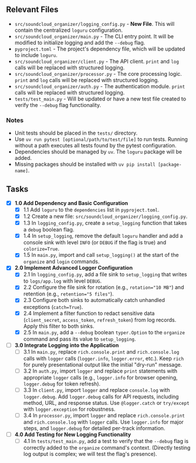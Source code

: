 ## Relevant Files

-   `src/soundcloud_organizer/logging_config.py` - **New File**. This will contain the centralized `loguru` configuration.
-   `src/soundcloud_organizer/main.py` - The CLI entry point. It will be modified to initialize logging and add the `--debug` flag.
-   `pyproject.toml` - The project's dependency file, which will be updated to include `loguru`.
-   `src/soundcloud_organizer/client.py` - The API client. `print` and `log` calls will be replaced with structured logging.
-   `src/soundcloud_organizer/processor.py` - The core processing logic. `print` and `log` calls will be replaced with structured logging.
-   `src/soundcloud_organizer/auth.py` - The authentication module. `print` calls will be replaced with structured logging.
-   `tests/test_main.py` - Will be updated or have a new test file created to verify the `--debug` flag functionality.

### Notes

-   Unit tests should be placed in the `tests/` directory.
-   Use `uv run pytest [optional/path/to/test/file]` to run tests. Running without a path executes all tests found by the pytest configuration.
-   Dependencies should be managed by `uv`. The `loguru` package will be added.
-   Missing packages should be installed with `uv pip install [package-name]`.

## Tasks

-   [x] **1.0 Add Dependency and Basic Configuration**
    -   [x] 1.1 Add `loguru` to the `dependencies` list in `pyproject.toml`.
    -   [x] 1.2 Create a new file: `src/soundcloud_organizer/logging_config.py`.
    -   [x] 1.3 In `logging_config.py`, create a `setup_logging` function that takes a `debug` boolean flag.
    -   [x] 1.4 In `setup_logging`, remove the default `loguru` handler and add a console sink with level `INFO` (or `DEBUG` if the flag is true) and `colorize=True`.
    -   [x] 1.5 In `main.py`, import and call `setup_logging()` at the start of the `organize` and `login` commands.
-   [x] **2.0 Implement Advanced Logger Configuration**
    -   [x] 2.1 In `logging_config.py`, add a file sink to `setup_logging` that writes to `logs/app.log` with level `DEBUG`.
    -   [x] 2.2 Configure the file sink for rotation (e.g., `rotation="10 MB"`) and retention (e.g., `retention="5 files"`).
    -   [x] 2.3 Configure both sinks to automatically catch unhandled exceptions (`catch=True`).
    -   [x] 2.4 Implement a filter function to redact sensitive data (`client_secret`, `access_token`, `refresh_token`) from log records. Apply this filter to both sinks.
    -   [x] 2.5 In `main.py`, add a `--debug` boolean `typer.Option` to the `organize` command and pass its value to `setup_logging`.
-   [ ] **3.0 Integrate Logging into the Application**
    -   [ ] 3.1 In `main.py`, replace `rich.console.print` and `rich.console.log` calls with `logger` calls (`logger.info`, `logger.error`, etc.). Keep `rich` for purely presentational output like the initial "dry-run" message.
    -   [ ] 3.2 In `auth.py`, import `logger` and replace `print` statements with appropriate `logger` calls (e.g., `logger.info` for browser opening, `logger.debug` for token refresh).
    -   [ ] 3.3 In `client.py`, import `logger` and replace `console.log` with `logger.debug`. Add `logger.debug` calls for API requests, including method, URL, and response status. Use `@logger.catch` or `try/except` with `logger.exception` for robustness.
    -   [ ] 3.4 In `processor.py`, import `logger` and replace `rich.console.print` and `rich.console.log` with `logger` calls. Use `logger.info` for major steps, and `logger.debug` for detailed per-track information.
-   [ ] **4.0 Add Testing for New Logging Functionality**
    -   [ ] 4.1 In `tests/test_main.py`, add a test to verify that the `--debug` flag is correctly added to the `organize` command's context. (Directly testing log output is complex; we will test the flag's presence).
